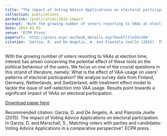 ```yaml
---
title: "The impact of Voting Advice Applications on electoral participation"
collection: publications
permalink: /publication/2014-impact
excerpt: 'With the growing number of voters resorting to VAAs at election time, interest has arisen concerning the potential effect of these tools on the political behaviour of the users. We focus on one of the crucial questions in this strand of literature, namely: What is the effect of VAA-usage on users’ patterns of electoral participation? We analyse survey data from Finland, Germany, Netherlands, and Switzerland, with treatment effect model to tackle the issue of self-selection into VAA usage. Results point towards a significant impact of VAAs on electoral participation.'
date: 2014-05-01
venue: 'ECPR Press'
paperurl: 'http://press.ecpr.eu/book_details.asp?bookTitleID=104'
citation: 'Garzia, D. and De Angelis, A. and Pianzola Joelle (2015). The impact of Voting Advice Applications on electoral participation. In Garzia, D. and Marschall, S., Matching voters with parties and candidates: Voting Advice Applications in a comparative perspective”. ECPR press.'
---
```


With the growing number of voters resorting to VAAs at election time, interest has arisen concerning the potential effect of these tools on the political behaviour of the users. We focus on one of the crucial questions in this strand of literature, namely: What is the effect of VAA-usage on users’ patterns of electoral participation? We analyse survey data from Finland, Germany, Netherlands, and Switzerland, with treatment effect model to tackle the issue of self-selection into VAA usage. Results point towards a significant impact of VAAs on electoral participation.

[Download paper
here](http://press.ecpr.eu/book_details.asp?bookTitleID=104)

Recommended citation: Garzia, D. and De Angelis, A. and Pianzola Joelle (2015). The impact of Voting Advice Applications on electoral participation. In Garzia, D. and Marschall, S., Matching voters with parties and candidates: Voting Advice Applications in a comparative perspective”. ECPR press.
